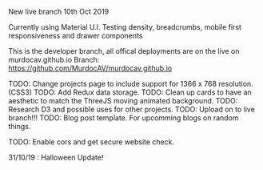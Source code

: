 New live branch 10th Oct 2019

Currently using Material U.I.
Testing density, breadcrumbs, mobile first responsiveness and drawer components

This is the developer branch, all offical deployments are on the live on murdocav.github.io
Branch: https://github.com/MurdocAV/murdocav.github.io

TODO: Change projects page to include support for 1366 x 768 resolution. (CSS3)
TODO: Add Redux data storage.
TODO: Clean up cards to have an aesthetic to match the ThreeJS moving animated background.
TODO: Research D3 and possible uses for other projects.
TODO: Upload on to live branch!!!
TODO: Blog post template. For upcomming blogs on random things.

TODO: Enable cors and get secure website check.

31/10/19 : Halloween Update!
